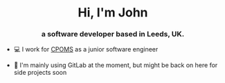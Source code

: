 <h1 align="center">Hi, I'm John</h1>
<h3 align="center">a software developer based in Leeds, UK.</h3>

- 💻 I work for [CPOMS](https://www.cpoms.co.uk/) as a junior software engineer

- 🦊 I'm mainly using GitLab at the moment, but might be back on here for side projects soon
